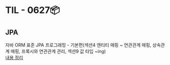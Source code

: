 # TIL - 0627📦

## JPA
자바 ORM 표준 JPA 프로그래밍 - 기본편(섹션4 엔티티 매핑 ~ 연관관계 매핑, 상속관계 매핑, 프록시와 연관관계 관리, 섹션9 값 타입 ~ing)<br>
<a href="./Spring0627.md">내용 정리</a><br>
